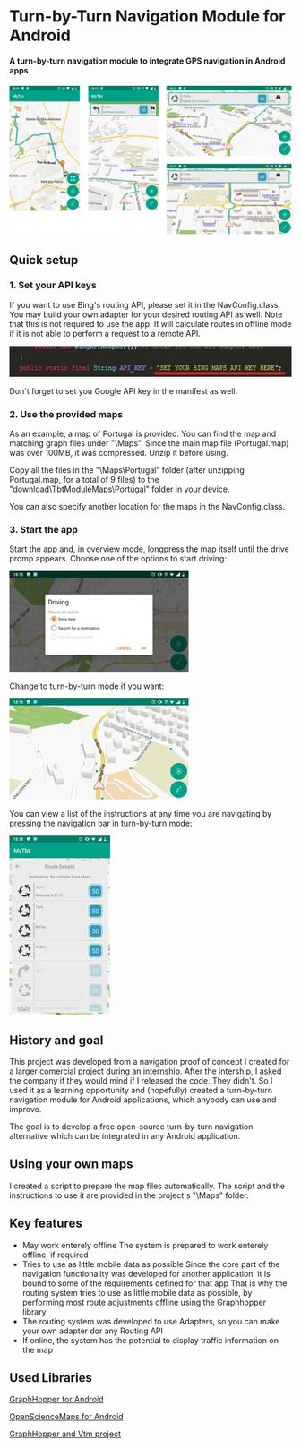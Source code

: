 # Turn-by-Turn Navigation Module for Android
#### A turn-by-turn navigation module to integrate GPS navigation in Android apps

![](Readme-imgs/preview.png)



## Quick setup
### 1. Set your API keys
If you want to use Bing's routing API, please set it in the NavConfig.class.
You may build your own adapter for your desired routing API as well.
Note that this is not required to use the app. It will calculate routes in offline mode if it is not able to perform a request to a remote API.

![](Readme-imgs/key.png)


Don't forget to set you Google API key in the manifest as well.


### 2. Use the provided maps
As an example, a map of Portugal is provided. You can find the map and matching graph files under "\Maps".
Since the main map file (Portugal.map) was over 100MB, it was compressed. Unzip it before using.

Copy all the files in the "\Maps\Portugal" folder (after unzipping Portugal.map, for a total of 9 files) to the "download\TbtModuleMaps\Portugal" folder in your device.

You can also specify another location for the maps in the NavConfig.class.


### 3. Start the app
Start the app and, in overview mode, longpress the map itself until the drive promp appears. Choose one of the options to start driving:

![](Readme-imgs/drive.jpg)


Change to turn-by-turn mode if you want:

![](Readme-imgs/tbt.jpg)


You can view a list of the instructions at any time you are navigating by pressing the navigation bar in turn-by-turn mode:

![](Readme-imgs/list.jpg)



## History and goal
This project was developed from a navigation proof of concept I created for a larger comercial project during an internship. After the intership, I asked the company if they would mind if I released the code. They didn't. So I used it as a learning opportunity and (hopefully) created a turn-by-turn navigation module for Android applications, which anybody can use and improve.

The goal is to develop a free open-source turn-by-turn navigation alternative which can be integrated in any Android application.


## Using your own maps
I created a script to prepare the map files automatically. The script and the instructions to use it are provided in the project's "\Maps" folder.


## Key features
- May work enterely offline
    The system is prepared to work enterely offline, if required
- Tries to use as little mobile data as possible
    Since the core part of the navigation functionality was developed for another application, it is bound to some of the requirements defined for that app
    That is why the routing system tries to use as little mobile data as possible, by performing most route adjustments offline using the Graphhopper library
- The routing system was developed to use Adapters, so you can make your own adapter dor any Routing API
- If online, the system has the potential to display traffic information on the map



## Used Libraries
[GraphHopper for Android](https://github.com/graphhopper/graphhopper)
    
[OpenScienceMaps for Android](https://github.com/opensciencemap/vtm)

[GraphHopper and Vtm project](https://github.com/graphhopper/graphhopper/tree/master/android)
